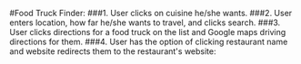 #Food Truck Finder:
###1. User clicks on cuisine he/she wants.
###2. User enters location, how far he/she wants to travel, and clicks search.
###3. User clicks directions for a food truck on the list and Google maps driving directions for them.
###4. User has the option of clicking restaurant name and website redirects them to the restaurant's website:
